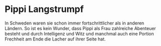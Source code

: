 # Pippi Langstrumpf
In Schweden waren sie schon immer fortschrittlicher als in anderen Ländern. So ist es kein Wunder, dass Pippi als Frau zahlreiche Abenteuer besteht und durch Intelligenz und Witz und manchmal auch eine Portion Frechheit am Ende die Lacher auf ihrer Seite hat.